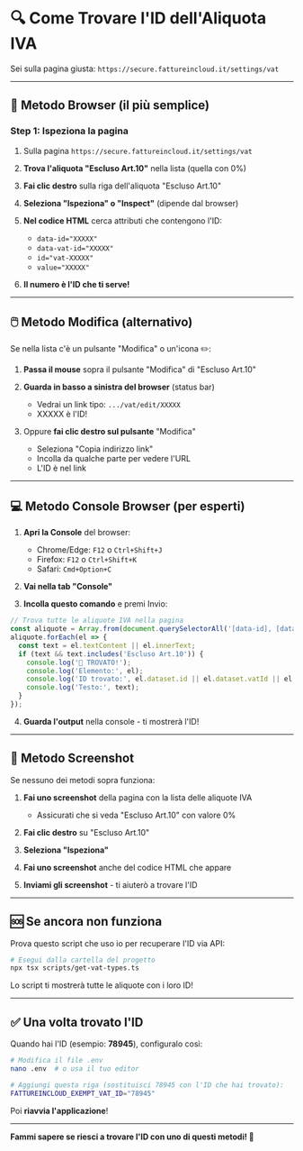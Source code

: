 # 🔍 Come Trovare l'ID dell'Aliquota IVA

Sei sulla pagina giusta: `https://secure.fattureincloud.it/settings/vat`

---

## 🎯 Metodo Browser (il più semplice)

### Step 1: Ispeziona la pagina

1. Sulla pagina `https://secure.fattureincloud.it/settings/vat`

2. **Trova l'aliquota "Escluso Art.10"** nella lista (quella con 0%)

3. **Fai clic destro** sulla riga dell'aliquota "Escluso Art.10"

4. **Seleziona "Ispeziona" o "Inspect"** (dipende dal browser)

5. **Nel codice HTML** cerca attributi che contengono l'ID:
   - `data-id="XXXXX"`
   - `data-vat-id="XXXXX"`  
   - `id="vat-XXXXX"`
   - `value="XXXXX"`

6. **Il numero è l'ID che ti serve!**

---

## 🖱️ Metodo Modifica (alternativo)

Se nella lista c'è un pulsante "Modifica" o un'icona ✏️:

1. **Passa il mouse** sopra il pulsante "Modifica" di "Escluso Art.10"

2. **Guarda in basso a sinistra del browser** (status bar)
   - Vedrai un link tipo: `.../vat/edit/XXXXX`
   - XXXXX è l'ID!

3. Oppure **fai clic destro sul pulsante** "Modifica"
   - Seleziona "Copia indirizzo link"
   - Incolla da qualche parte per vedere l'URL
   - L'ID è nel link

---

## 💻 Metodo Console Browser (per esperti)

1. **Apri la Console** del browser:
   - Chrome/Edge: `F12` o `Ctrl+Shift+J`
   - Firefox: `F12` o `Ctrl+Shift+K`
   - Safari: `Cmd+Option+C`

2. **Vai nella tab "Console"**

3. **Incolla questo comando** e premi Invio:

```javascript
// Trova tutte le aliquote IVA nella pagina
const aliquote = Array.from(document.querySelectorAll('[data-id], [data-vat-id], tr[id]'));
aliquote.forEach(el => {
  const text = el.textContent || el.innerText;
  if (text && text.includes('Escluso Art.10')) {
    console.log('🎯 TROVATO!');
    console.log('Elemento:', el);
    console.log('ID trovato:', el.dataset.id || el.dataset.vatId || el.id);
    console.log('Testo:', text);
  }
});
```

4. **Guarda l'output** nella console - ti mostrerà l'ID!

---

## 📸 Metodo Screenshot

Se nessuno dei metodi sopra funziona:

1. **Fai uno screenshot** della pagina con la lista delle aliquote IVA
   - Assicurati che si veda "Escluso Art.10" con valore 0%

2. **Fai clic destro** su "Escluso Art.10"

3. **Seleziona "Ispeziona"**

4. **Fai uno screenshot** anche del codice HTML che appare

5. **Inviami gli screenshot** - ti aiuterò a trovare l'ID

---

## 🆘 Se ancora non funziona

Prova questo script che uso io per recuperare l'ID via API:

```bash
# Esegui dalla cartella del progetto
npx tsx scripts/get-vat-types.ts
```

Lo script ti mostrerà tutte le aliquote con i loro ID!

---

## ✅ Una volta trovato l'ID

Quando hai l'ID (esempio: **78945**), configuralo così:

```bash
# Modifica il file .env
nano .env  # o usa il tuo editor

# Aggiungi questa riga (sostituisci 78945 con l'ID che hai trovato):
FATTUREINCLOUD_EXEMPT_VAT_ID="78945"
```

Poi **riavvia l'applicazione**!

---

**Fammi sapere se riesci a trovare l'ID con uno di questi metodi! 🚀**
